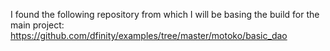 I found the following repository from which I will be basing the build for the main project: https://github.com/dfinity/examples/tree/master/motoko/basic_dao